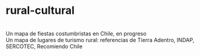 # rural-cultural
<br>
Un mapa de fiestas costumbristas en Chile, en progreso
<br>
Un mapa de lugares de turismo rural: referencias de Tierra Adentro, INDAP, SERCOTEC, Recomiendo Chile
<br>
